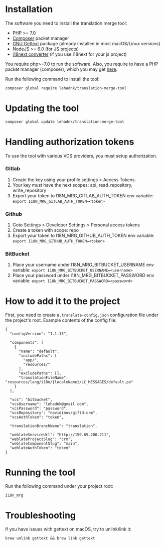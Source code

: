 # Installation
The software you need to install the translation merge tool:
- PHP >= 7.0
- [Composer](https://getcomposer.org/download/) packet manager
- [GNU Gettext](https://www.gnu.org/software/gettext/) package (already installed in most macOS/Linux versions)
- NodeJS >= 6.0 (for JS projects)
- [i18next converter](https://github.com/i18next/i18next-gettext-converter) (if you use i18next for your js project)

You require php>=7.0 to run the software.
Also, you require to have a PHP packet manager (composer), which you may get [here](https://getcomposer.org/download/).

Run the following command to install the tool:
```bash
composer global require lehadnk/translation-merge-tool
```

# Updating the tool
```bash
composer global update lehadnk/translation-merge-tool
```

# Handling authorization tokens
To use the tool with various VCS providers, you must setup authorization.

### Gitlab
1. Create the key using your profile settings > Access Tokens.
2. Your key must have the next scopes: api, read_repository, write_repository
3. Export your token to I18N_MRG_GITLAB_AUTH_TOKEN env variable: `export I18N_MRG_GITLAB_AUTH_TOKEN=<token>`

### Github
1. Goto Settings > Developer Settings > Personal access tokens
2. Create a token with scope: repo
3. Export your token to I18N_MRG_GITHUB_AUTH_TOKEN env variable: `export I18N_MRG_GITHUB_AUTH_TOKEN=<token>`

### BitBucket
1. Place your username under I18N_MRG_BITBUCKET_USERNAME env variable: `export I18N_MRG_BITBUCKET_USERNAME=<username>`
2. Place your password under I18N_MRG_BITBUCKET_PASSWORD env variable: `export I18N_MRG_BITBUCKET_PASSWORD=<password>`

# How to add it to the project
First, you need to create a`.translate-config.json` configuration file under the project's root. Example contents of the config file:
```
{
  "configVersion": "1.1.13",

  "components": [
    {
      "name": "default",
      "includePaths": [
        "app/",
        "resources/"
      ],
      "excludePaths": [],
      "translationFileName": "resources/lang/i18n/{localeName}/LC_MESSAGES/default.po"
    }
  ],

  "vcs": "bitbucket",
  "vcsUsername": "lehadnk@gmail.com",
  "vcsPassword": "password",
  "vcsRepository": "nevidimov/giftd-crm",
  "vcsAuthToken": "token",

  "translationBranchName": "translation",

  "weblateServiceUrl": "http://159.65.200.211",
  "weblateProjectSlug": "crm",
  "weblateComponentSlug": "main",
  "weblateAuthToken": "token"
}
```

# Running the tool
Run the following command under your project root:
```
i18n_mrg
```

# Troubleshooting
If you have issues with gettext on macOS, try to unlink/link it:
```
brew unlink gettext && brew link gettext
```